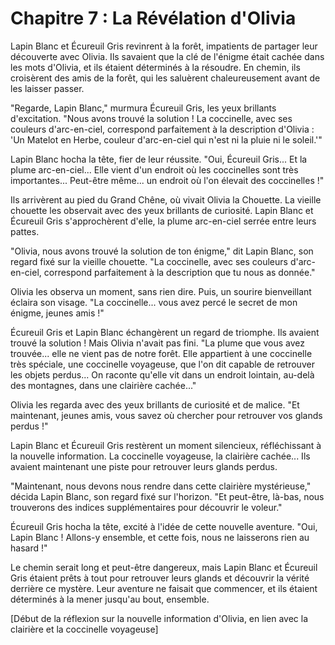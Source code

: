# Chapitre 7 : La Révélation d'Olivia

Lapin Blanc et Écureuil Gris revinrent à la forêt, impatients de partager leur découverte avec Olivia.  Ils savaient que la clé de l'énigme était cachée dans les mots d'Olivia, et ils étaient déterminés à la résoudre.  En chemin, ils croisèrent des amis de la forêt, qui les saluèrent chaleureusement avant de les laisser passer.

"Regarde, Lapin Blanc," murmura Écureuil Gris, les yeux brillants d'excitation.  "Nous avons trouvé la solution !  La coccinelle, avec ses couleurs d'arc-en-ciel, correspond parfaitement à la description d'Olivia : 'Un Matelot en Herbe, couleur d'arc-en-ciel qui n'est ni la pluie ni le soleil.'"

Lapin Blanc hocha la tête, fier de leur réussite.  "Oui, Écureuil Gris...  Et la plume arc-en-ciel...  Elle vient d'un endroit où les coccinelles sont très importantes...  Peut-être même...  un endroit où l'on élevait des coccinelles !"

Ils arrivèrent au pied du Grand Chêne, où vivait Olivia la Chouette.  La vieille chouette les observait avec des yeux brillants de curiosité.  Lapin Blanc et Écureuil Gris s'approchèrent d'elle, la plume arc-en-ciel serrée entre leurs pattes.

"Olivia, nous avons trouvé la solution de ton énigme," dit Lapin Blanc, son regard fixé sur la vieille chouette.  "La coccinelle, avec ses couleurs d'arc-en-ciel, correspond parfaitement à la description que tu nous as donnée."

Olivia les observa un moment, sans rien dire.  Puis, un sourire bienveillant éclaira son visage.  "La coccinelle...  vous avez percé le secret de mon énigme, jeunes amis !"

Écureuil Gris et Lapin Blanc échangèrent un regard de triomphe.  Ils avaient trouvé la solution !  Mais Olivia n'avait pas fini.  "La plume que vous avez trouvée...  elle ne vient pas de notre forêt.  Elle appartient à une coccinelle très spéciale, une coccinelle voyageuse, que l'on dit capable de retrouver les objets perdus...  On raconte qu'elle vit dans un endroit lointain, au-delà des montagnes, dans une clairière cachée..."

Olivia les regarda avec des yeux brillants de curiosité et de malice.  "Et maintenant, jeunes amis, vous savez où chercher pour retrouver vos glands perdus !"

Lapin Blanc et Écureuil Gris restèrent un moment silencieux, réfléchissant à la nouvelle information.  La coccinelle voyageuse, la clairière cachée...  Ils avaient maintenant une piste pour retrouver leurs glands perdus.

"Maintenant, nous devons nous rendre dans cette clairière mystérieuse," décida Lapin Blanc, son regard fixé sur l'horizon.  "Et peut-être, là-bas, nous trouverons des indices supplémentaires pour découvrir le voleur."

Écureuil Gris hocha la tête, excité à l'idée de cette nouvelle aventure.  "Oui, Lapin Blanc !  Allons-y ensemble, et cette fois, nous ne laisserons rien au hasard !"

Le chemin serait long et peut-être dangereux, mais Lapin Blanc et Écureuil Gris étaient prêts à tout pour retrouver leurs glands et découvrir la vérité derrière ce mystère.  Leur aventure ne faisait que commencer, et ils étaient déterminés à la mener jusqu'au bout, ensemble.

[Début de la réflexion sur la nouvelle information d'Olivia, en lien avec la clairière et la coccinelle voyageuse]